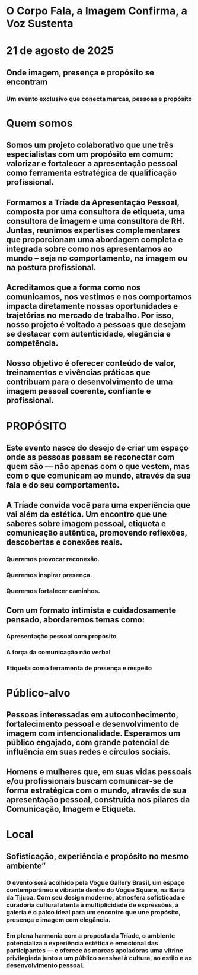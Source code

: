 # O Corpo Fala, a Imagem Confirma, a Voz Sustenta
# 21 de agosto de 2025
## Onde imagem, presença e propósito se encontram
### Um evento exclusivo que conecta marcas, pessoas e propósito


# Quem somos
## Somos um projeto colaborativo que une três especialistas com um propósito em comum: valorizar e fortalecer a apresentação pessoal como ferramenta estratégica de qualificação profissional.
## Formamos a Tríade da Apresentação Pessoal, composta por uma consultora de etiqueta, uma consultora de imagem e uma consultora de RH. Juntas, reunimos expertises complementares que proporcionam uma abordagem completa e integrada sobre como nos apresentamos ao mundo – seja no comportamento, na imagem ou na postura profissional.
## Acreditamos que a forma como nos comunicamos, nos vestimos e nos comportamos impacta diretamente nossas oportunidades e trajetórias no mercado de trabalho. Por isso, nosso projeto é voltado a pessoas que desejam se destacar com autenticidade, elegância e competência.
## Nosso objetivo é oferecer conteúdo de valor, treinamentos e vivências práticas que contribuam para o desenvolvimento de uma imagem pessoal coerente, confiante e profissional.

# PROPÓSITO
## Este evento nasce do desejo de criar um espaço onde as pessoas possam se reconectar com quem são — não apenas com o que vestem, mas com o que comunicam ao mundo, através da sua fala e do seu comportamento. 
## A Tríade convida você para uma experiência que vai além da estética. Um encontro que une saberes sobre imagem pessoal, etiqueta e comunicação autêntica, promovendo reflexões, descobertas e conexões reais.
### Queremos provocar reconexão.
### Queremos inspirar presença.
### Queremos fortalecer caminhos.
## Com um formato intimista e cuidadosamente pensado, abordaremos temas como:
### Apresentação pessoal com propósito
### A força da comunicação não verbal
### Etiqueta como ferramenta de presença e respeito

# Público-alvo
## Pessoas interessadas em autoconhecimento, fortalecimento pessoal e desenvolvimento de imagem com intencionalidade. Esperamos um público engajado, com grande potencial de influência em suas redes e círculos sociais.
## Homens e mulheres que, em suas vidas pessoais e/ou profissionais buscam comunicar-se de forma estratégica com o mundo, através de sua apresentação pessoal, construída nos pilares da Comunicação, Imagem e Etiqueta.

# Local
## Sofisticação, experiência e propósito no mesmo ambiente”
### O evento será acolhido pela Vogue Gallery Brasil, um espaço contemporâneo e vibrante dentro do Vogue Square, na Barra da Tijuca. Com seu design moderno, atmosfera sofisticada e curadoria cultural atenta à multiplicidade de expressões, a galeria é o palco ideal para um encontro que une propósito, presença e imagem com elegância.
### Em plena harmonia com a proposta da Tríade, o ambiente potencializa a experiência estética e emocional das participantes — e oferece às marcas apoiadoras uma vitrine privilegiada junto a um público sensível à cultura, ao estilo e ao desenvolvimento pessoal.

